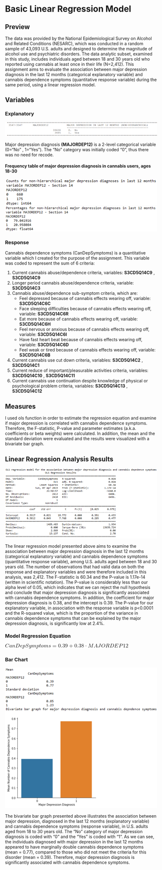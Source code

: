 # Basic Linear Regression Model

## Preview
The data was provided by the National Epidemiological Survey on Alcohol and Related Conditions (NESARC), which was conducted in a random sample of 43,093 U.S. adults and designed to determine the magnitude of alcohol use and psychiatric disorders. The data analytic subset, examined in this study, includes individuals aged between 18 and 30 years old who reported using cannabis at least once in their life (N=2,412). This assignment aims to evaluate the association between major depression diagnosis in the last 12 months (categorical explanatory variable) and cannabis dependence symptoms (quantitative response variable) during the same period, using a linear regression model.

## Variables
### Explanatory
![datascreenshot](https://github.com/Gkontopodis/Regression-Modelling-in-Practice/blob/master/Assignment%20Week%202/Output%20Analysis/sc7.png)

Major depression diagnosis **(MAJORDEP12)** is a 2-level categorical variable (0=“No” , 1=“Yes”). The “No” category was initially coded “0”, thus there was no need for recode.

#### Frequency table of major depression diagnosis in cannabis users, ages 18-30
![counts](https://github.com/Gkontopodis/Regression-Modelling-in-Practice/blob/master/Assignment%20Week%202/Output%20Analysis/out1.png)
![percentages](https://github.com/Gkontopodis/Regression-Modelling-in-Practice/blob/master/Assignment%20Week%202/Output%20Analysis/out2.png)

### Response
Cannabis dependence symptoms (CanDepSymptoms) is a quantitative variable which I created for the purpose of the assignment. This variable was coded to represent the sum of 6 criteria:

1. Current cannabis abuse/dependence criteria, variables: **S3CD5Q14C9** , **S3CD5Q14C9**
2. Longer period cannabis abuse/dependence criteria, variable: **S3CD5Q14C3**
3. Cannabis abuse/dependence sub-symptom criteria, which are: 
     * Feel depressed because of cannabis effects wearing off, variable: **S3CD5Q14C6C**
     * Face sleeping difficulties because of cannabis effects wearing off, variable: **S3CD5Q14C6R**
     * Eat more because of cannabis effects wearing off, variable: **S3CD5Q14C6H**
     * Feel nervous or anxious because of cannabis effects wearing off, variable: **S3CD5Q14C6I**
     * Have fast heart beat because of cannabis effects wearing off, variable: **S3CD5Q14C6D**
     * Feel weak or tired because of cannabis effects wearing off, variable: **S3CD5Q14C6B**
4. Current cannabis use cut down criteria, variables: **S3CD5Q14C2** , **S3CD5Q14C1**     
5. Current reduce of important/pleasurable activities criteria, variables: **S3CD5Q14C10** , **S3CD5Q14C11**
6. Current cannabis use continuation despite knowledge of physical or psychological problem criteria, variables: **S3CD5Q14C13** , **S3CD5Q14C12**

## Measures
I used ols function in order to estimate the regression equation and examine if major depression is correlated with cannabis dependence symptoms. Therefore, the F-statistic, P-value and parameter estimates (a.k.a. coefficients or beta weights) were calculated. In addition, the mean and the standard deviation were evaluated and the results were visualized with a bivariate bar graph.

## Linear Regression Analysis Results
![olsfunc](https://github.com/Gkontopodis/Regression-Modelling-in-Practice/blob/master/Assignment%20Week%202/Output%20Analysis/out3.png)

The linear regression model presented above aims to examine the association between major depression diagnosis in the last 12 months (categorical explanatory variable) and cannabis dependence symptoms (quantitative response variable), among U.S. adults aged between 18 and 30 years old. The number of observations that had valid data on both the response and explanatory variables and were therefore included in this analysis, was 2,412. The F-statistic is 60.34 and the P-value is 1.17e-14 (written in scientific notation). The P-value is considerably less than our alpha level of 0.05, which indicates that we can reject the null hypothesis and conclude that major depression diagnosis is significantly associated with cannabis dependence symptoms. In addition, the coefficient for major depression diagnosis is 0.38, and the intercept is 0.39. The P-value for our explanatory variable, in association with the response variable is p<0.0001 and the R-squared value, which is the proportion of the variance in cannabis dependence symptoms that can be explained by the major depression diagnosis, is significantly low at 2.4%.

### Model Regression Equation
![eq](https://github.com/Gkontopodis/Regression-Modelling-in-Practice/blob/master/Assignment%20Week%202/Output%20Analysis/eq.gif)

### Bar Chart
![graph](https://github.com/Gkontopodis/Regression-Modelling-in-Practice/blob/master/Assignment%20Week%202/Output%20Analysis/out8.png)

The bivariate bar graph presented above illustrates the association between major depression, diagnosed in the last 12 months (explanatory variable) and cannabis dependence symptoms (response variable), in U.S. adults aged from 18 to 30 years old. The “No” category of major depression diagnosis is coded with “0” and the “Yes” is coded with “1”. As we can see, the individuals diagnosed with major depression in the last 12 months appeared to have marginally double cannabis dependence symptoms (mean = 0.77), compared to those who did not meet the criteria for this disorder (mean = 0.39). Therefore, major depression diagnosis is significantly associated with cannabis dependence symptoms. 


